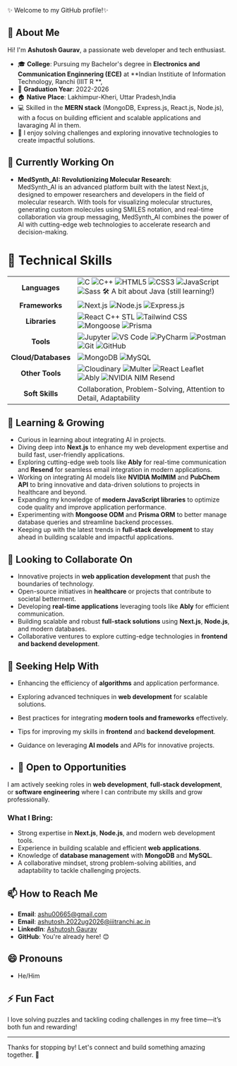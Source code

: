 
✨ Welcome to my GitHub profile!✨  

## 👋 About Me  
Hi! I'm **Ashutosh Gaurav**, a passionate web developer and tech enthusiast.  

- 🎓 **College**: Pursuing my Bachelor's degree in **Electronics and Communication Enginnering (ECE)** at **Indian Institiute of Information Technology, Ranchi  (IIIT R **,  
- 🌟 **Graduation Year**: 2022-2026 
- 🏠 **Native Place**: Lakhimpur-Kheri, Uttar Pradesh,India
- 💻 Skilled in the **MERN stack** (MongoDB, Express.js, React.js, Node.js), with a focus on building efficient and scalable applications and lavaraging AI in them.  
- 🚀 I enjoy solving challenges and exploring innovative technologies to create impactful solutions.  


## 🔭 Currently Working On
- **MedSynth_AI: Revolutionizing Molecular Research**:  
  MedSynth_AI is an advanced platform built with the latest Next.js, designed to empower researchers and developers in the field of molecular research. With tools for visualizing molecular structures, generating custom molecules using SMILES notation, and real-time collaboration via group messaging, MedSynth_AI combines the power of AI with cutting-edge web technologies to accelerate research and decision-making.

# 🚀 Technical Skills

<div align="center">
  <table>
    <tr>
      <td align="center"><strong>Languages</strong></td>
      <td>
        <img src="https://img.shields.io/badge/-C-00599C?logo=c&logoColor=white" alt="C">
        <img src="https://img.shields.io/badge/-C++-00599C?logo=cplusplus&logoColor=white" alt="C++">
        <img src="https://img.shields.io/badge/-HTML5-E34F26?logo=html5&logoColor=white" alt="HTML5">
        <img src="https://img.shields.io/badge/-CSS3-1572B6?logo=css3&logoColor=white" alt="CSS3">
        <img src="https://img.shields.io/badge/-JavaScript-F7DF1E?logo=javascript&logoColor=black" alt="JavaScript">
        <img src="https://img.shields.io/badge/-Sass-CC6699?logo=sass&logoColor=white" alt="Sass">
        🛠️ A bit about Java (still learning!)
      </td>
    </tr>
    <tr>
      <td align="center"><strong>Frameworks</strong></td>
      <td>
        <img src="https://img.shields.io/badge/-Next.js-000000?logo=next.js&logoColor=white" alt="Next.js">
        <img src="https://img.shields.io/badge/-Node.js-339933?logo=node.js&logoColor=white" alt="Node.js">
        <img src="https://img.shields.io/badge/-Express.js-000000?logo=express&logoColor=white" alt="Express.js">
      </td>
    </tr>
    <tr>
      <td align="center"><strong>Libraries</strong></td>
      <td>
        <img src="https://img.shields.io/badge/-React-61DAFB?logo=react&logoColor=black" alt="React">
        <span>C++ STL</span>
        <img src="https://img.shields.io/badge/-Tailwind%20CSS-06B6D4?logo=tailwindcss&logoColor=white" alt="Tailwind CSS">
        <img src="https://img.shields.io/badge/-Mongoose-880000?logo=mongodb&logoColor=white" alt="Mongoose">
        <img src="https://img.shields.io/badge/-Prisma-2D3748?logo=prisma&logoColor=white" alt="Prisma">
      </td>
    </tr>
    <tr>
      <td align="center"><strong>Tools</strong></td>
      <td>
        <img src="https://img.shields.io/badge/-Jupyter-F37626?logo=jupyter&logoColor=white" alt="Jupyter">
        <img src="https://img.shields.io/badge/-VS%20Code-007ACC?logo=visualstudiocode&logoColor=white" alt="VS Code">
        <img src="https://img.shields.io/badge/-PyCharm-000000?logo=pycharm&logoColor=white" alt="PyCharm">
        <img src="https://img.shields.io/badge/-Postman-FF6C37?logo=postman&logoColor=white" alt="Postman">
        <img src="https://img.shields.io/badge/-Git-F05032?logo=git&logoColor=white" alt="Git">
        <img src="https://img.shields.io/badge/-GitHub-181717?logo=github&logoColor=white" alt="GitHub">
      </td>
    </tr>
    <tr>
      <td align="center"><strong>Cloud/Databases</strong></td>
      <td>
        <img src="https://img.shields.io/badge/-MongoDB-47A248?logo=mongodb&logoColor=white" alt="MongoDB">
        <img src="https://img.shields.io/badge/-MySQL-4479A1?logo=mysql&logoColor=white" alt="MySQL">
      </td>
    </tr>
    <tr>
      <td align="center"><strong>Other Tools</strong></td>
      <td>
        <img src="https://img.shields.io/badge/-Cloudinary-3448C5?logo=cloudinary&logoColor=white" alt="Cloudinary">
        <img src="https://img.shields.io/badge/-Multer-4A4A55?logo=upload&logoColor=white" alt="Multer">
        <img src="https://img.shields.io/badge/-React%20Leaflet-199900?logo=leaflet&logoColor=white" alt="React Leaflet">
        <img src="https://img.shields.io/badge/-Ably-E83E8C?logo=ably&logoColor=white" alt="Ably">
        <img src="https://img.shields.io/badge/-NVIDIA%20NIM-76B900?logo=nvidia&logoColor=white" alt="NVIDIA NIM">
        <span>Resend</span>
      </td>
    </tr>
    <tr>
      <td align="center"><strong>Soft Skills</strong></td>
      <td>
        <span>Collaboration</span>, 
        <span>Problem-Solving</span>, 
        <span>Attention to Detail</span>, 
        <span>Adaptability</span>
      </td>
    </tr>
  </table>
</div>




## 🌱 Learning & Growing
- Curious in learning about integrating AI in projects.
- Diving deep into **Next.js** to enhance my web development expertise and build fast, user-friendly applications.  
- Exploring cutting-edge web tools like **Ably** for real-time communication and **Resend** for seamless email integration in modern applications.  
- Working on integrating AI models like **NVIDIA MolMIM** and **PubChem API** to bring innovative and data-driven solutions to projects in healthcare and beyond.  
- Expanding my knowledge of **modern JavaScript libraries** to optimize code quality and improve application performance.  
- Experimenting with **Mongoose ODM** and **Prisma ORM** to better manage database queries and streamline backend processes.  
- Keeping up with the latest trends in **full-stack development** to stay ahead in building scalable and impactful applications.  

## 👯 Looking to Collaborate On
- Innovative projects in **web application development** that push the boundaries of technology.  
- Open-source initiatives in **healthcare** or projects that contribute to societal betterment.  
- Developing **real-time applications** leveraging tools like **Ably** for efficient communication.  
- Building scalable and robust **full-stack solutions** using **Next.js**, **Node.js**, and modern databases.  
- Collaborative ventures to explore cutting-edge technologies in **frontend and backend development**.  


## 🤔 Seeking Help With
- Enhancing the efficiency of **algorithms** and application performance.  
- Exploring advanced techniques in **web development** for scalable solutions.  
- Best practices for integrating **modern tools and frameworks** effectively.  
- Tips for improving my skills in **frontend** and **backend development**.  
- Guidance on leveraging **AI models** and APIs for innovative projects.  


- ## 💼 Open to Opportunities  
I am actively seeking roles in **web development**, **full-stack development**, or **software engineering** where I can contribute my skills and grow professionally.
### What I Bring:
- Strong expertise in **Next.js**, **Node.js**, and modern web development tools.  
- Experience in building scalable and efficient **web applications**.  
- Knowledge of **database management** with **MongoDB** and **MySQL**.  
- A collaborative mindset, strong problem-solving abilities, and adaptability to tackle challenging projects.  


## 📫 How to Reach Me
- **Email**: ashu00665@gmail.com
- **Email**: ashutosh.2022ug2026@iiitranchi.ac.in
- **LinkedIn**: [Ashutosh Gaurav](https://www.linkedin.com/in/ashutosh-gaurav-2abba7215/)  
- **GitHub**: You're already here! 😊  


## 😄 Pronouns
- He/Him  

## ⚡ Fun Fact
I love solving puzzles and tackling coding challenges in my free time—it’s both fun and rewarding!

---
Thanks for stopping by! Let's connect and build something amazing together. 🚀

